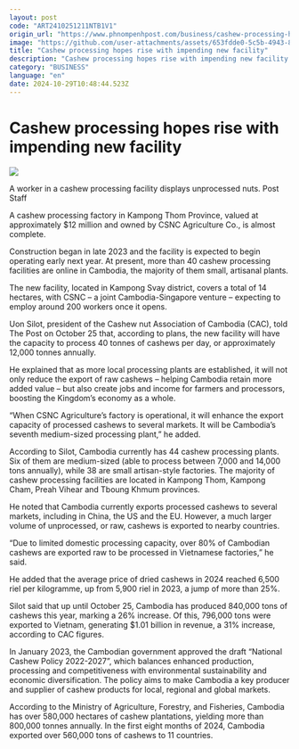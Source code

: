 ```yaml
---
layout: post
code: "ART2410251211NTB1V1"
origin_url: "https://www.phnompenhpost.com/business/cashew-processing-hopes-rise-with-impending-new-facility-"
image: "https://github.com/user-attachments/assets/653fdde0-5c5b-4943-8733-1a3155698e8e"
title: "Cashew processing hopes rise with impending new facility"
description: "​​Cashew processing hopes rise with impending new facility ​"
category: "BUSINESS"
language: "en"
date: 2024-10-29T10:48:44.523Z
---
```


# Cashew processing hopes rise with impending new facility

![](https://github.com/user-attachments/assets/fdbdac9f-d9bd-4566-a269-a2063e9613d4)

A worker in a cashew processing facility displays unprocessed nuts. Post Staff

A cashew processing factory in Kampong Thom Province, valued at approximately $12 million and owned by CSNC Agriculture Co., is almost complete.

Construction began in late 2023 and the facility is expected to begin operating early next year. At present, more than 40 cashew processing facilities are online in Cambodia, the majority of them small, artisanal plants.

The new facility, located in Kampong Svay district, covers a total of 14 hectares, with CSNC – a joint Cambodia-Singapore venture – expecting to employ around 200 workers once it opens.

Uon Silot, president of the Cashew nut Association of Cambodia (CAC), told The Post on October 25 that, according to plans, the new facility will have the capacity to process 40 tonnes of cashews per day, or approximately 12,000 tonnes annually.

He explained that as more local processing plants are established, it will not only reduce the export of raw cashews – helping Cambodia retain more added value – but also create jobs and income for farmers and processors, boosting the Kingdom’s economy as a whole.

“When CSNC Agriculture’s factory is operational, it will enhance the export capacity of processed cashews to several markets. It will be Cambodia’s seventh medium-sized processing plant,” he added.

According to Silot, Cambodia currently has 44 cashew processing plants. Six of them are medium-sized (able to process between 7,000 and 14,000 tons annually), while 38 are small artisan-style factories. The majority of cashew processing facilities are located in Kampong Thom, Kampong Cham, Preah Vihear and Tboung Khmum provinces.

He noted that Cambodia currently exports processed cashews to several markets, including in China, the US and the EU. However, a much larger volume of unprocessed, or raw, cashews is exported to nearby countries.

“Due to limited domestic processing capacity, over 80% of Cambodian cashews are exported raw to be processed in Vietnamese factories,” he said.

He added that the average price of dried cashews in 2024 reached 6,500 riel per kilogramme, up from 5,900 riel in 2023, a jump of more than 25%.

Silot said that up until October 25, Cambodia has produced 840,000 tons of cashews this year, marking a 26% increase. Of this, 796,000 tons were exported to Vietnam, generating $1.01 billion in revenue, a 31% increase, according to CAC figures.

In January 2023, the Cambodian government approved the draft “National Cashew Policy 2022-2027”, which balances enhanced production, processing and competitiveness with environmental sustainability and economic diversification. The policy aims to make Cambodia a key producer and supplier of cashew products for local, regional and global markets.

According to the Ministry of Agriculture, Forestry, and Fisheries, Cambodia has over 580,000 hectares of cashew plantations, yielding more than 800,000 tonnes annually. In the first eight months of 2024, Cambodia exported over 560,000 tons of cashews to 11 countries.